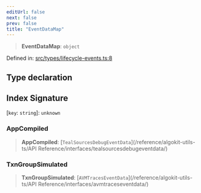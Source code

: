 ```yaml
---
editUrl: false
next: false
prev: false
title: "EventDataMap"
---
```


> **EventDataMap**: `object`

Defined in: [src/types/lifecycle-events.ts:8](https://github.com/algorandfoundation/algokit-utils-ts/blob/e57e96ab17213653e656688e8d7251c0107554cf/src/types/lifecycle-events.ts#L8)

## Type declaration

## Index Signature

\[`key`: `string`\]: `unknown`

### AppCompiled

> **AppCompiled**: [`TealSourcesDebugEventData`](/reference/algokit-utils-ts/API Reference/interfaces/tealsourcesdebugeventdata/)

### TxnGroupSimulated

> **TxnGroupSimulated**: [`AVMTracesEventData`](/reference/algokit-utils-ts/API Reference/interfaces/avmtraceseventdata/)
